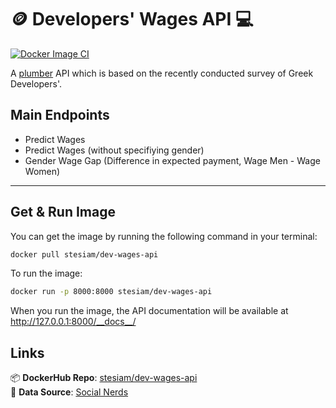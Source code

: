 # 🪙 Developers' Wages API 💻

[![Docker Image CI](https://github.com/stesiam/Dev-Wages-Api/actions/workflows/docker-image.yml/badge.svg)](https://github.com/stesiam/Dev-Wages-Api/actions/workflows/docker-image.yml)

A [plumber](https://www.rplumber.io/) API which is based on the recently conducted survey of Greek Developers'.



## Main Endpoints

- Predict Wages 
- Predict Wages (without specifiying gender)
- Gender Wage Gap (Difference in expected payment, Wage Men - Wage Women)

---

## Get & Run Image

You can get the image by running the following command in your terminal:

```bash
docker pull stesiam/dev-wages-api
```

To run the image:

```bash
docker run -p 8000:8000 stesiam/dev-wages-api
```

When you run the image, the API documentation will be available at <a href="http://127.0.0.1:8000/__docs__/">http://127.0.0.1:8000/__docs__/</a>


## Links

📦 **DockerHub Repo**: [stesiam/dev-wages-api](https://hub.docker.com/repository/docker/stesiam/dev-wages-api) <br>
💾 **Data Source**: [Social Nerds](https://www.youtube.com/channel/UCd5jW000te6bExqYth4TIxQ)
